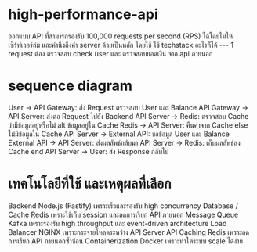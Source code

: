 # high-performance-api
ออกแบบ API ที่สามารถรองรับ 100,000 requests per second (RPS) ได้โดยไม่ให้เซิร์ฟเวอร์ล่ม และคำนึงถึงค่า server ด้วยเป็นหลัก โดยใช้ ใช้ techstack อะไรก็ได้  --- 1 request ต้อง ตรวจสอบ check user และ ตรวจสอบยอดเงิน จาก api ภายนอก

# sequence diagram
User -> API Gateway: ส่ง Request ตรวจสอบ User และ Balance
API Gateway -> API Server: ส่งต่อ Request ไปยัง Backend
API Server -> Redis: ตรวจสอบ Cache ว่ามีข้อมูลอยู่หรือไม่
alt ข้อมูลอยู่ใน Cache
Redis -> API Server: คืนค่าจาก Cache
else ไม่มีข้อมูลใน Cache
API Server -> External API: ขอข้อมูล User และ Balance
External API -> API Server: ส่งผลลัพธ์กลับมา
API Server -> Redis: เก็บผลลัพธ์ลง Cache
end
API Server -> User: ส่ง Response กลับไป

# เทคโนโลยีที่ใช้	และเหตุผลที่เลือก
Backend	Node.js (Fastify)	เพราะเร็วและรองรับ high concurrency
Database / Cache	 Redis	เพราะใช้เก็บ session และลดการเรียก API ภายนอก
Message Queue	Kafka	เพราะรองรับ high throughput และ event-driven architecture
Load Balancer	NGINX	เพราะกระจายโหลดระหว่าง API Server
API Caching	Redis 	เพราะลดการเรียก API ภายนอกซ้ำซ้อน
Containerization	Docker 	เพราะทำให้ระบบ scale ได้ง่าย

